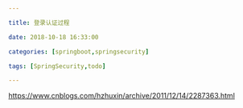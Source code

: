 ```yaml
---

title: 登录认证过程

date: 2018-10-18 16:33:00

categories: [springboot,springsecurity]

tags: [SpringSecurity,todo]

---
```






<!--more-->

https://www.cnblogs.com/hzhuxin/archive/2011/12/14/2287363.html